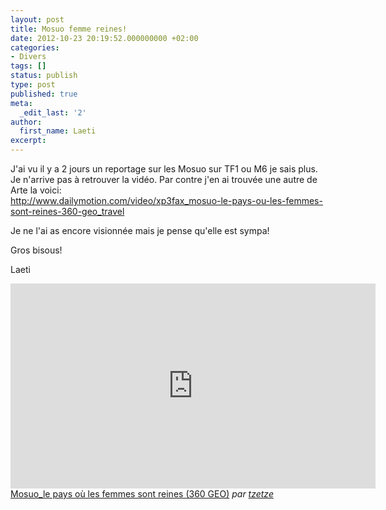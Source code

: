 ```yaml
---
layout: post
title: Mosuo femme reines!
date: 2012-10-23 20:19:52.000000000 +02:00
categories:
- Divers
tags: []
status: publish
type: post
published: true
meta:
  _edit_last: '2'
author:
  first_name: Laeti
excerpt:
---
```



<p>J'ai vu il y a 2 jours un reportage sur les Mosuo sur TF1 ou M6 je sais plus. Je n'arrive pas à retrouver la vidéo. Par contre j'en ai trouvée une autre de Arte la voici:<br />
<a href="http://www.dailymotion.com/video/xp3fax_mosuo-le-pays-ou-les-femmes-sont-reines-360-geo_travel">http://www.dailymotion.com/video/xp3fax_mosuo-le-pays-ou-les-femmes-sont-reines-360-geo_travel</a></p>

<p>Je ne l'ai as encore visionnée mais je pense qu'elle est sympa!</p>

<p>Gros bisous!</p>

<p>Laeti</p>

<p><iframe frameborder="0" width="584" height="328" src="https://www.dailymotion.com/embed/video/xp3fax?logo=0"></iframe><br /><a href="http://www.dailymotion.com/video/xp3fax_mosuo-le-pays-ou-les-femmes-sont-reines-360-geo_travel" target="_blank">Mosuo_le pays o&ugrave; les femmes sont reines (360 GEO)</a> <i>par <a href="http://www.dailymotion.com/tzetze" target="_blank">tzetze</a></i></p>
